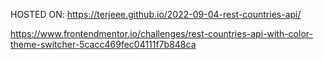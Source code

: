 HOSTED ON: https://terjeee.github.io/2022-09-04-rest-countries-api/

https://www.frontendmentor.io/challenges/rest-countries-api-with-color-theme-switcher-5cacc469fec04111f7b848ca
